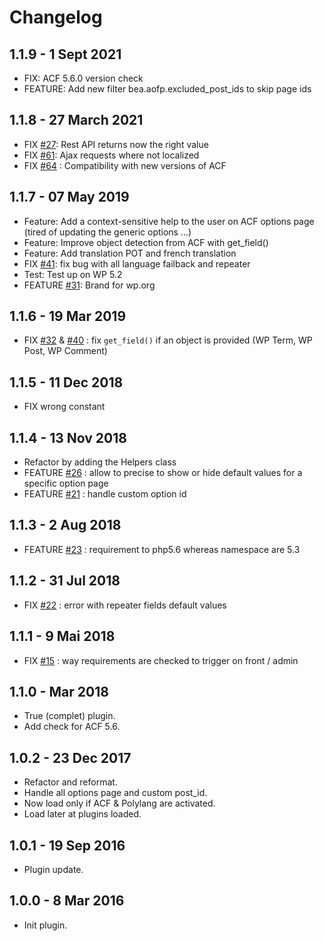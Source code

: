 # Changelog

## 1.1.9 - 1 Sept 2021
* FIX: ACF 5.6.0 version check
* FEATURE: Add new filter bea.aofp.excluded_post_ids to skip page ids

## 1.1.8 - 27 March 2021
* FIX [#27](https://github.com/BeAPI/acf-options-for-polylang/issues/27): Rest API returns now the right value
* FIX [#61](https://github.com/BeAPI/acf-options-for-polylang/issues/61): Ajax requests where not localized
* FIX [#64](https://github.com/BeAPI/acf-options-for-polylang/pull/64) : Compatibility with new versions of ACF

## 1.1.7 - 07 May 2019
* Feature: Add a context-sensitive help to the user on ACF options page (tired of updating the generic options ...)
* Feature: Improve object detection from ACF with get_field()
* Feature: Add translation POT and french translation
* FIX [#41](https://github.com/BeAPI/acf-options-for-polylang/issues/41): fix bug with all language failback and repeater
* Test: Test up on WP 5.2
* FEATURE [#31](https://github.com/BeAPI/acf-options-for-polylang/issues/31): Brand for wp.org

## 1.1.6 - 19 Mar 2019
* FIX [#32](https://github.com/BeAPI/acf-options-for-polylang/issues/32) & [#40](https://github.com/BeAPI/acf-options-for-polylang/issues/40) : fix `get_field()` if an object is provided (WP Term, WP Post, WP Comment)

## 1.1.5 - 11 Dec 2018
* FIX wrong constant

## 1.1.4 - 13 Nov 2018
* Refactor by adding the Helpers class
* FEATURE [#26](https://github.com/BeAPI/acf-options-for-polylang/issues/26) : allow to precise to show or hide default values for a specific option page
* FEATURE [#21](https://github.com/BeAPI/acf-options-for-polylang/pull/21) : handle custom option id

## 1.1.3 - 2 Aug 2018
* FEATURE [#23](https://github.com/BeAPI/acf-options-for-polylang/pull/23) : requirement to php5.6 whereas namespace are 5.3

## 1.1.2 - 31 Jul 2018
* FIX [#22](https://github.com/BeAPI/acf-options-for-polylang/pull/22) : error with repeater fields default values

## 1.1.1 - 9 Mai 2018
* FIX [#15](https://github.com/BeAPI/acf-options-for-polylang/issues/15) : way requirements are checked to trigger on front / admin

## 1.1.0 - Mar 2018
* True (complet) plugin.
* Add check for ACF 5.6.

## 1.0.2 - 23 Dec 2017
* Refactor and reformat.
* Handle all options page and custom post_id.
* Now load only if ACF & Polylang are activated.
* Load later at plugins loaded.

## 1.0.1 - 19 Sep 2016
* Plugin update.

## 1.0.0 - 8 Mar 2016
* Init plugin.
